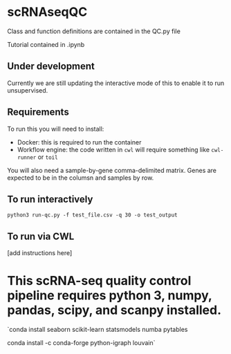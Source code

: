 # scRNAseqQC

Class and function definitions are contained in the QC.py file

Tutorial contained in .ipynb

## Under development
Currently we are still updating the interactive mode of this to enable it to run unsupervised.


## Requirements
To run this you will need to install:
* Docker: this is required to run the container
* Workflow engine: the code written in `cwl` will require something like `cwl-runner` or `toil`

You will also need a sample-by-gene comma-delimited matrix. Genes are expected to be in the columsn and samples by row.

## To run interactively
`python3 run-qc.py -f test_file.csv -q 30 -o test_output`

## To run via CWL
[add instructions here]


# This scRNA-seq quality control pipeline requires python 3, numpy, pandas, scipy, and scanpy installed.

`conda install seaborn scikit-learn statsmodels numba pytables

conda install -c conda-forge python-igraph louvain`
